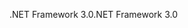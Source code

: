 <span data-ttu-id="a7db0-101">.NET Framework 3.0</span><span class="sxs-lookup"><span data-stu-id="a7db0-101">.NET Framework 3.0</span></span>